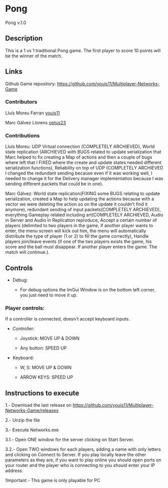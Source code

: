 # Pong

Pong v.1.0

## Description

This is a 1 vs 1 traditional Pong game. The first player to score 10 points will be the winner of the match.

## Links

Github Game repository: https://github.com/youis11/Multiplayer-Networks-Game

### Contributors

Lluís Moreu Farran [youis11](https://github.com/youis11)

Marc Gálvez Llorens [optus23](https://github.com/optus23)

### Contributions

Lluís Moreu: UDP Virtual connection (COMPLETELY ARCHIEVED), World state replication (ARCHIEVED with BUGS related to update serialization that Marc helped to fix creating a Map of actions and then a couple of bugs where left that I FIXED where the create and update states needed different serialization functions), Reliability on top of UDP (COMPLETELY ARCHIEVED I changed the redundant sending because even if it was working well, I needed to change it for the Delivery manager implementation because I was sending different packets that could be in one).

Marc Gálvez: World state replication(FIXING some BUGS relating to update serialization, created a Map to help updating the actions because with a vector we were deleting the action so on the update it couldn't find it anymore), redundant sending of input packets(COMPLETELY ARCHIEVED), everything Gameplay related including art(COMPLETELY ARCHIEVED, Audio in Server and Audio in Replication reproduce, Accept a certain number of players (delimited to two players in the game, if another player wants to enter, the menu screen will kick out him, the menu will automatically distribute the type of player (1 or 2) to fill the game correctly), Handle players join/leave events (if one of the two players exists the game, his score and the ball must disappear. If another player enters the game. The match will continue.).

## Controls

- Debug:

  - For debug options the ImGui Window is on the bottom left corner, you just need to move it up.

### Player controls:

If a controller is connected, doesn't accept keyboard inputs.

- Controller:

  - Joystick: MOVE UP & DOWN

  - Any button: SPEED UP

- Keyboard:

  - W, S: MOVE UP & DOWN

  - ARROW KEYS: SPEED UP

## Instructions to execute

1.- Download the last release on https://github.com/youis11/Multiplayer-Networks-Game/releases

2.- Unzip the file

3.- Execute Networks.exe

3.1.- Open ONE window for the server clicking on Start Server.

3.2.- Open TWO windows for each players, adding a name with only letters and clicking on Connect to Server. If you play locally leave the other parameters as they are, if you want to play online you should open ports on your router and the player who is connecting to you should enter your IP address.

!Important - This game is only playable for PC

